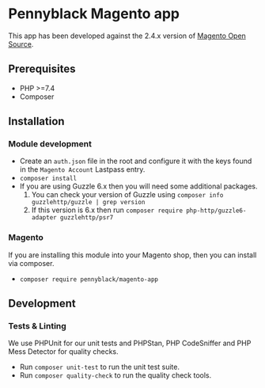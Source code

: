# Pennyblack Magento app

This app has been developed against the 2.4.x version of [Magento Open Source](https://github.com/magento/magento2).

## Prerequisites

* PHP >=7.4
* Composer

## Installation

### Module development

* Create an `auth.json` file in the root and configure it with the keys found in the `Magento Account` Lastpass entry.
* `composer install`
* If you are using Guzzle 6.x then you will need some additional packages.
  1. You can check your version of Guzzle using `composer info guzzlehttp/guzzle | grep version`
  2. If this version is 6.x then run `composer require php-http/guzzle6-adapter guzzlehttp/psr7`

### Magento

If you are installing this module into your Magento shop, then you can install via composer.
* `composer require pennyblack/magento-app`

## Development

### Tests & Linting

We use PHPUnit for our unit tests and PHPStan, PHP CodeSniffer and PHP Mess Detector for quality checks.

* Run `composer unit-test` to run the unit test suite.
* Run `composer quality-check` to run the quality check tools.
